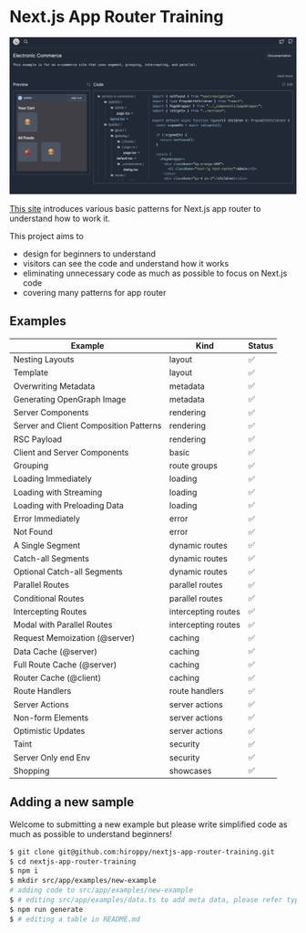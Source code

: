 # Next.js App Router Training

![site](./assets/hero.png)

[This site](https://nextjs-app-router-training.vercel.app/) introduces various basic patterns for Next.js app router to understand how to work it.

This project aims to

- design for beginners to understand
- visitors can see the code and understand how it works
- eliminating unnecessary code as much as possible to focus on Next.js code
- covering many patterns for app router

## Examples

| Example                                | Kind                | Status |
| -------------------------------------- | ------------------- | ------ |
| Nesting Layouts                        | layout              | ✅     |
| Template                               | layout              | ✅     |
| Overwriting Metadata                   | metadata            | ✅     |
| Generating OpenGraph Image             | metadata            | ✅     |
| Server Components                      | rendering           | ✅     |
| Server and Client Composition Patterns | rendering           | ✅     |
| RSC Payload                            | rendering           | ✅     |
| Client and Server Components           | basic               | ✅     |
| Grouping                               | route groups        | ✅     |
| Loading Immediately                    | loading             | ✅     |
| Loading with Streaming                 | loading             | ✅     |
| Loading with Preloading Data           | loading             | ✅     |
| Error Immediately                      | error               | ✅     |
| Not Found                              | error               | ✅     |
| A Single Segment                       | dynamic routes      | ✅     |
| Catch-all Segments                     | dynamic routes      | ✅     |
| Optional Catch-all Segments            | dynamic routes      | ✅     |
| Parallel Routes                        | parallel routes     | ✅     |
| Conditional Routes                     | parallel routes     | ✅     |
| Intercepting Routes                    | intercepting routes | ✅     |
| Modal with Parallel Routes             | intercepting routes | ✅     |
| Request Memoization (@server)          | caching             | ✅     |
| Data Cache (@server)                   | caching             | ✅     |
| Full Route Cache (@server)             | caching             | ✅     |
| Router Cache (@client)                 | caching             | ✅     |
| Route Handlers                         | route handlers      | ✅     |
| Server Actions                         | server actions      | ✅     |
| Non-form Elements                      | server actions      | ✅     |
| Optimistic Updates                     | server actions      | ✅     |
| Taint                                  | security            | ✅     |
| Server Only end Env                    | security            | ✅     |
| Shopping                               | showcases           | ✅     |

## Adding a new sample

Welcome to submitting a new example but please write simplified code as much as possible to understand beginners!

```sh
$ git clone git@github.com:hiroppy/nextjs-app-router-training.git
$ cd nextjs-app-router-training
$ npm i
$ mkdir src/app/examples/new-example
# adding code to src/app/examples/new-example
$ # editing src/app/examples/data.ts to add meta data, please refer type definitions
$ npm run generate
$ # editing a table in README.md
```
